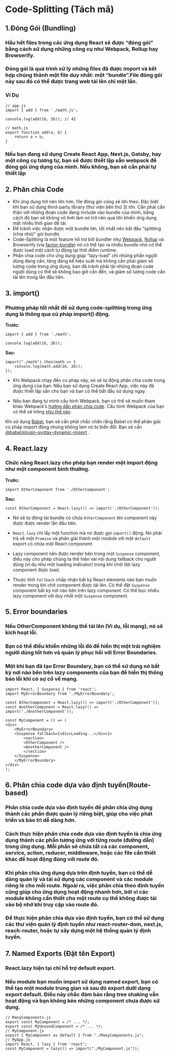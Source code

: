 # Code-Splitting (Tách mã)

## 1.Đóng Gói (Bundling)

### Hầu hết files trong các ứng dụng React sẽ được “đóng gói” bằng cách sử dụng những công cụ như Webpack, Rollup hay Browserify.

### Đóng gói là quá trình xử lý những files đã được import và kết hợp chúng thành một file duy nhất: một “bundle”.File đóng gói này sau đó có thể được trang web tải lên chỉ một lần.

### Ví Dụ

    // app.js
    import { add } from './math.js';

    console.log(add(16, 26)); // 42

    // math.js
    export function add(a, b) {
        return a + b;
    }

### Nếu bạn đang sử dụng Create React App, Next.js, Gatsby, hay một công cụ tương tự, bạn sẽ được thiết lập sẵn webpack để đóng gói ứng dụng của mình. Nếu không, bạn sẽ cần phải tự thiết lập

## 2. Phân chia Code

- Khi ứng dụng trở nên lớn hơn, file đóng gói cũng sẽ lớn theo. Đặc biệt khi bạn sử dụng third-party library (thư viện bên thứ 3) lớn. Cần phải cẩn thận với những đoạn code đang include vào bundle của mình, bằng cách đó bạn sẽ không vô tình làm nó trở nên quá lớn khiến ứng dụng mất nhiều thời gian để tải.
- Để tránh việc nhận được một bundle lớn, tốt nhất nên bắt đầu “splitting (chia nhỏ)” gói bundle.
- Code-Splitting là một feature hỗ trợ bởi bundler như [Webpack](https://webpack.js.org/guides/code-splitting/), [Rollup](https://rollupjs.org/tutorial/#code-splitting) và Browserify (via [factor-bundle](https://github.com/browserify/factor-bundle)) nó có thể tạo ra nhiều bundle nhỏ có thể được load một cách tự động tại thời điểm runtime.
- Phân chia code cho ứng dụng giúp “lazy-load” chỉ những phần người dùng đang cần, tăng đáng kể hiệu suất mà không cần phải giảm số lượng code trong ứng dụng, bạn đã tránh phải tải những đoạn code người dùng có thể sẽ không bao giờ cần đến, và giảm số lượng code cần tải lên trong lần đầu tiên.

## 3. import()

### Phương pháp tốt nhất để sử dụng code-splitting trong ứng dụng là thông qua cú pháp import() động.

**Trước:**

    import { add } from './math';

    console.log(add(16, 26));

**Sau:**

    import("./math").then(math => {
        console.log(math.add(16, 26));
    });

- Khi Webpack chạy đến cú pháp này, nó sẽ tự động phân chia code trong ứng dụng của bạn. Nếu bạn sử dụng Create React App, việc này đã được thiết lập sẵn cho bạn và bạn có thể bắt đầu sử dụng ngay.

- Nếu bạn đang tự mình cấu hình Webpack, bạn có thể sẽ muốn tham khảo Webpack’s [hướng dẫn phân chia code](https://webpack.js.org/guides/code-splitting/). Cấu hình Webpack của bạn có thể sẽ trông [như thế này](https://gist.github.com/gaearon/ca6e803f5c604d37468b0091d9959269).

Khi sử dụng [Babel](https://babeljs.io/), bạn sẽ cần phải chắc chắn rằng Babel có thể phân giải cú pháp import động nhưng không làm nó bị biến đổi. Bạn sẽ cần [@babel/plugin-syntax-dynamic-import](https://classic.yarnpkg.com/en/package/@babel/plugin-syntax-dynamic-import) .

## 4. React.lazy

### Chức năng React.lazy cho phép bạn render một import động như một component bình thường.

**Trước:**

    import OtherComponent from './OtherComponent';

**Sau:**

    const OtherComponent = React.lazy(() => import('./OtherComponent'));

- Nó sẽ tự động tải bundle có chứa `OtherComponent` khi component này được được render lần đầu tiên.

- `React.lazy` chỉ lấy một function mà nó được gọi `import()` động. Nó phải trả về một `Promise` và phân giải thành một module với một `default` export có chứa một React component.

- Lazy component nên được render bên trong một `Suspense` component, điều này cho phép chúng ta thể hiện vài nội dung fallback cho người dùng (ví dụ như một loading indicator) trong khi chời đợi lazy component được load.
- Thuộc tính `fallback` chấp nhận bất kỳ React elements nào bạn muốn render trong khi chờ component được tải lên. Có thể đặt `Suspense` component bất kỳ nơi nào bên trên lazy component. Có thể bọc nhiều lazy component với duy nhất một `Suspense` component.

## 5. Error boundaries

### Nếu OtherComponent không thể tải lên (Ví dụ, lỗi mạng), nó sẽ kích hoạt lỗi.

### Bạn có thể điều khiển những lỗi đó để hiển thị một trải nghiệm người dùng tốt hơn và quản lý phục hồi với Error Boundaries.

### Một khi bạn đã tạo Error Boundary, bạn có thể sử dụng nó bất kỳ nơi nào bên trên lazy components của bạn để hiển thị thông báo lỗi khi có sự cố về mạng.

    import React, { Suspense } from 'react';
    import MyErrorBoundary from './MyErrorBoundary';

    const OtherComponent = React.lazy(() => import('./OtherComponent'));
    const AnotherComponent = React.lazy(() => import('./AnotherComponent'));

    const MyComponent = () => (
    <div>
        <MyErrorBoundary>
        <Suspense fallback={<div>Loading...</div>}>
            <section>
            <OtherComponent />
            <AnotherComponent />
            </section>
        </Suspense>
        </MyErrorBoundary>
    </div>
    );

## 6. Phân chia code dựa vào định tuyến(Route-based)

### Phân chia code dựa vào định tuyến để phân chia ứng dụng thành các phần được quản lý riêng biệt, giúp cho việc phát triển và bảo trì dễ dàng hơn.

### Cách thực hiện phân chia code dựa vào định tuyến là chia ứng dụng thành các phần tương ứng với từng route (đường dẫn) trong ứng dụng. Mỗi phần sẽ chứa tất cả các component, service, action, reducer, middleware, hoặc các file cần thiết khác để hoạt động đúng với route đó.

### Khi phân chia ứng dụng dựa trên định tuyến, bạn có thể dễ dàng quản lý và tái sử dụng các component và các module riêng lẻ cho mỗi route. Ngoài ra, việc phân chia theo định tuyến cũng giúp cho ứng dụng hoạt động nhanh hơn, bởi vì các module không cần thiết cho một route cụ thể không được tải vào bộ nhớ khi truy cập vào route đó.

### Để thực hiện phân chia dựa vào định tuyến, bạn có thể sử dụng các thư viện quản lý định tuyến như react-router-dom, next.js, reach-router, hoặc tự xây dựng một hệ thống quản lý định tuyến.

## 7. Named Exports (Đặt tên Export)

### React.lazy hiện tại chỉ hỗ trợ default export.

### Nếu module bạn muốn import sử dụng named export, bạn có thể tạo một module trung gian và sau đó export dưới dạng export default. Điều này chắc đảm bảo rằng tree shaking vẫn hoạt động và bạn không kéo những component chưa được sử dụng.

    // ManyComponents.js
    export const MyComponent = /* ... */;
    export const MyUnusedComponent = /* ... */;
    // MyComponent.js
    export { MyComponent as default } from "./ManyComponents.js";
    // MyApp.js
    import React, { lazy } from 'react';
    const MyComponent = lazy(() => import("./MyComponent.js"));
